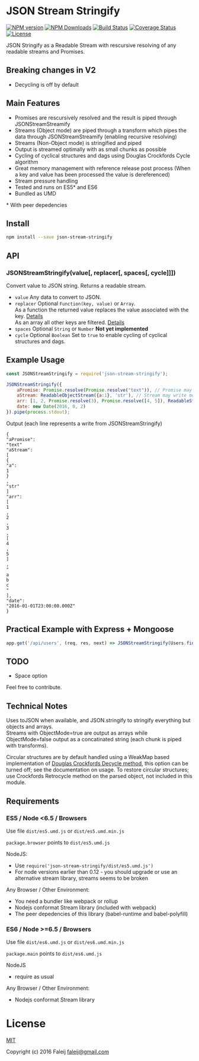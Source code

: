 # JSON Stream Stringify
[![NPM version][npm-image]][npm-url]
[![NPM Downloads][downloads-image]][downloads-url]
[![Build Status][travis-image]][travis-url]
[![Coverage Status][coveralls-image]][coveralls-url]
[![License][license-image]](LICENSE)

JSON Stringify as a Readable Stream with rescursive resolving of any readable streams and Promises.

## Breaking changes in V2
 - Decycling is off by default

## Main Features
- Promises are rescursively resolved and the result is piped through JSONStreamStreamify
- Streams (Object mode) are piped through a transform which pipes the data through JSONStreamStreamify (enabling recursive resolving)
- Streams (Non-Object mode) is stringified and piped
- Output is streamed optimally with as small chunks as possible
- Cycling of cyclical structures and dags using Douglas Crockfords Cycle algorithm
- Great memory management with reference release post process (When a key and value has been processed the value is dereferenced)
- Stream pressure handling
- Tested and runs on ES5* and ES6
- Bundled as UMD

\* With peer depedencies

## Install

```bash
npm install --save json-stream-stringify
```

## API

### JSONStreamStringify(value[, replacer[, spaces[, cycle]]])  
Convert value to JSON string. Returns a readable stream.
- ``value`` Any data to convert to JSON.
- ``replacer`` Optional ``Function(key, value)`` or ``Array``.  
 As a function the returned value replaces the value associated with the key.  [Details](https://developer.mozilla.org/en/docs/Web/JavaScript/Reference/Global_Objects/JSON/stringify#The_replacer_parameter)  
 As an array all other keys are filtered. [Details](https://developer.mozilla.org/en/docs/Web/JavaScript/Reference/Global_Objects/JSON/stringify#Example_with_an_array)
- ``spaces`` Optional ``String`` or ``Number`` **Not yet implemented**
- ``cycle`` Optional ``Boolean`` Set to ``true`` to enable cycling of cyclical structures and dags.

## Example Usage
```javascript
const JSONStreamStringify = require('json-stream-stringify');

JSONStreamStringify({
    aPromise: Promise.resolve(Promise.resolve("text")), // Promise may resolve more promises and streams which will be consumed and resolved
    aStream: ReadableObjectStream({a:1}, 'str'), // Stream may write more streams and promises which will be consumed and resolved
    arr: [1, 2, Promise.resolve(3), Promise.resolve([4, 5]), ReadableStream('a', 'b', 'c')],
    date: new Date(2016, 0, 2)
}).pipe(process.stdout);

```
Output (each line represents a write from JSONStreamStringify)
```
{
"aPromise":
"text"
"aStream":
[
{
"a":
1
}
,
"str"
]
"arr":
[
1
,
2
,
3
,
[
4
,
5
]
,
"
a
b
c
"
],
"date":
"2016-01-01T23:00:00.000Z"
}
```

## Practical Example with Express + Mongoose
```javascript
app.get('/api/users', (req, res, next) => JSONStreamStringify(Users.find().stream()).pipe(res));
```

## TODO
- Space option

Feel free to contribute.

## Technical Notes
Uses toJSON when available, and JSON.stringify to stringify everything but objects and arrays.  
Streams with ObjectMode=true are output as arrays while ObjectMode=false output as a concatinated string (each chunk is piped with transforms).

Circular structures are by default handled using a WeakMap based implementation of [Douglas Crockfords Decycle method](https://github.com/douglascrockford/JSON-js/blob/master/cycle.js), this option can be turned off; see the documentation on usage. To restore circular structures; use Crockfords Retrocycle method on the parsed object, not included in this module.

## Requirements

### ES5 / Node <6.5 / Browsers

Use file `dist/es5.umd.js` or `dist/es5.umd.min.js`

`package.browser` points to `dist/es5.umd.js`

NodeJS:
- Use `require('json-stream-stringify/dist/es5.umd.js')`
- For node versions earlier than 0.12 - you should upgrade or use an alternative stream library, streams seems to be broken

Any Browser / Other Environment:
- You need a bundler like webpack or rollup
- Nodejs conformat Stream library (included with webpack)
- The peer depedencies of this library (babel-runtime and babel-polyfill)

### ES6 / Node >=6.5 / Browsers

Use file `dist/es6.umd.js` or `dist/es6.umd.min.js`

`package.main` points to `dist/es6.umd.js`

NodeJS
- require as usual

Any Browser / Other Environment:
- Nodejs conformat Stream library

# License
[MIT](LICENSE)

Copyright (c) 2016 Faleij [faleij@gmail.com](mailto:faleij@gmail.com)

[npm-image]: http://img.shields.io/npm/v/json-stream-stringify.svg
[npm-url]: https://npmjs.org/package/json-stream-stringify
[downloads-image]: https://img.shields.io/npm/dm/json-stream-stringify.svg
[downloads-url]: https://npmjs.org/package/json-stream-stringify
[travis-image]: https://travis-ci.org/Faleij/json-stream-stringify.svg?branch=master
[travis-url]: https://travis-ci.org/Faleij/json-stream-stringify
[coveralls-image]: https://coveralls.io/repos/Faleij/json-stream-stringify/badge.svg?branch=master&service=github
[coveralls-url]: https://coveralls.io/github/Faleij/json-stream-stringify?branch=master
[license-image]: https://img.shields.io/badge/license-MIT-blue.svg
